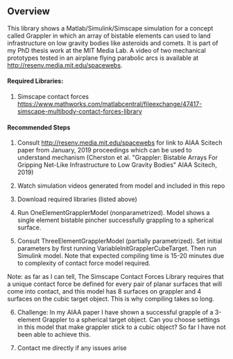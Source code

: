 

## Overview
This library shows a Matlab/Simulink/Simscape simulation for a concept called Grappler in which an array of bistable elements can used to land infrastructure on low gravity bodies like asteroids and comets. It is part of my PhD thesis work at the MIT Media Lab. A video of two mechanical prototypes tested in an airplane flying parabolic arcs is available at http://resenv.media.mit.edu/spacewebs. 


#### Required Libraries: 

1. Simscape contact forces 
https://www.mathworks.com/matlabcentral/fileexchange/47417-simscape-multibody-contact-forces-library


#### Recommended Steps

1. Consult http://resenv.media.mit.edu/spacewebs for link to AIAA Scitech paper from January, 2019 proceedings which can be used to understand mechanism (Cherston et al. "Grappler: Bistable Arrays For Gripping Net-Like Infrastructure to Low Gravity Bodies" AIAA Scitech, 2019)

2. Watch simulation videos generated from model and included in this repo

3. Download required libraries (listed above)

4. Run OneElementGrapplerModel (nonparametrized). Model shows a single element bistable pincher successfully grappling to a spherical surface. 

5. Consult ThreeElementGrapplerModel (partially parametrized). Set initial parameters by first running VariableInitGrapplerCubeTarget. Then run Simulink model. Note that expected compiling time is 15-20 minutes due to complexity of contact force model required.

Note: as far as I can tell, The Simscape Contact Forces Library requires that a unique contact force be defined for every pair of planar surfaces that will come into contact, and this model has 8 surfaces on grappler and 4 surfaces on the cubic target object. This is why compiling takes so long.  

6. Challenge: In my AIAA paper I have shown a successful grapple of a 3-element Grappler to a spherical target object. Can you choose settings in this model that make grappler stick to a cubic object? So far I have not been able to achieve this. 

7. Contact me directly if any issues arise 

